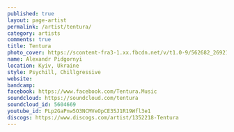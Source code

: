 ```yaml
---
published: true
layout: page-artist
permalink: /artist/tentura/
category: artists
comments: true
title: Tentura
photo_cover: https://scontent-fra3-1.xx.fbcdn.net/v/t1.0-9/562682_269214476516339_2045088094_n.jpg?oh=95bed7f3d1a492c9ec5f8de26c408359&oe=59B36901
name: Alexandr Pidgornyi
location: Kyiv, Ukraine
style: Psychill, Chillgressive
website: 
bandcamp: 
facebook: https://www.facebook.com/Tentura.Music
soundcloud: https://soundcloud.com/tentura
soundcloud_id: 5604669
youtube_id: PLp2GaPnw5O3NCMVeOpCE35J1R19Wfl3e1
discogs: https://www.discogs.com/artist/1352218-Tentura
---
```

